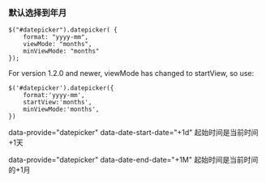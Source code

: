 ### 默认选择到年月

    $("#datepicker").datepicker( {
        format: "yyyy-mm",
        viewMode: "months", 
        minViewMode: "months"
    });

For version 1.2.0 and newer, viewMode has changed to startView, so use:

    $('#datepicker').datepicker({
        format:'yyyy-mm',
        startView:'months',
        minViewMode:'months',
    })
    
data-provide="datepicker" data-date-start-date="+1d" 起始时间是当前时间+1天

data-provide="datepicker" data-date-end-date="+1M" 起始时间是当前时间的+1月


